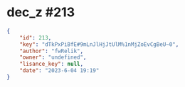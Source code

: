 
# dec_z #213
                
```JSON
{
    "id": 213,
    "key": "dTkPxPiBfE#9mLnJlHjJtUlM%1nMjZoEvCgBeU~0",
    "author": "fwRelik",
    "owner": "undefined",
    "lisance_key": null,
    "date": "2023-6-04 19:19"
}
```
    